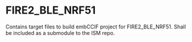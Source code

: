 # FIRE2_BLE_NRF51
Contains target files to build embCCIF project for FIRE2_BLE_NRF51. Shall be included as a submodule to the ISM repo.
